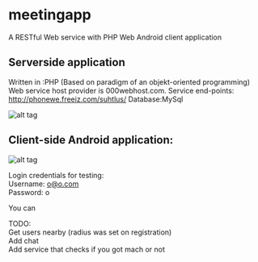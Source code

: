 # meetingapp

A RESTful  Web service with PHP Web Android client application


## Serverside application


Written in :PHP 
(Based on paradigm of an objekt-oriented programming)
Web service host provider is 000webhost.com.
Service end-points: http://phonewe.freeiz.com/suhtlus/
Database:MySql

![alt tag](http://enos.itcollege.ee/~aplado/autentimine/oo.png)


## Client-side  Android application:


![alt tag](http://enos.itcollege.ee/~aplado/autentimine/2016_06_01_02.52.57.png)


Login credentials for testing:</br>
Username: o@o.com </br>
Password: o

You can 

TODO: </br>
Get users nearby (radius was set on registration) </br>
Add chat </br>
Add service that checks if you got mach or not </br>

